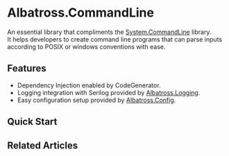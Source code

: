 # Albatross.CommandLine
An essential library that compliments the [System.CommandLine](https://learn.microsoft.com/en-us/dotnet/standard/commandline/) library.  
It helps developers to create command line programs that can parse inputs according to POSIX or windows conventions with ease.

## Features
* Dependency Injection enabled by CodeGenerator.
* Logging integration with Serilog provided by [Albatross.Logging](../../logging/Albatross.Logging/).
* Easy configuration setup provided by [Albatross.Config](../../config/Albatross.Config/).

## Quick Start

## Related Articles
